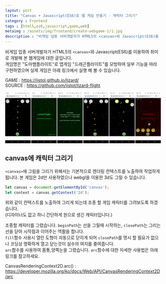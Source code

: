 ```yaml
---
layout: post
title: "Canvas + Javascript(ES6)로 웹 게임 만들기 - 캐릭터 그리기"
category : Frontend 
tags : [html5,es6,javascript,game,web]
metaimg : /assets/img/frontend/create-webgame-1/1.jpg
description : "비게임 업종 서버개발자가 HTML5의 <canvas>와 Javascript(ES6)를 이용하여 취미로 개발해 본 웹게임에 대한 글입니다."
---
```

비게임 업종 서버개발자가 HTML5의 `<canvas>`와 Javascript(ES6)를 이용하여 취미로 개발해 본 웹게임에 대한 글입니다.    
게임명은 "도마뱀플라이트"로 앱게임 "드래곤플라이트"를 모방하여 일부 기능을 따라 구현하였으며 실제 게임은 아래 링크에서 실행 해 볼 수 있습니다.    

GAME : <https://jistol.github.io/lizard/>    
SOURCE : <https://github.com/jistol/lizard-flight>     

![game capture](/assets/img/frontend/create-webgame-1/1.jpg) 

canvas에 캐릭터 그리기
----
`<canvas>`에 그림을 그리기 위해서는 기본적으로 렌더링 컨텍스트를 노출하여 작업하게 됩니다. 본 게임은 2d만 사용하였으나 webgl을 이용한 3d도 그릴 수 있습니다.
    
```javascript
let canvas = document.getElementById('canvas');
let context = canvas.getContext('2d');
```

위와 같이 컨텍스트를 노출하여 그리게 되는데 조종 할 게임 캐릭터를 그려보도록 하겠습니다.    
(디자이너도 없고 하니 간단하게 원으로 생긴 캐릭터입니다.)

<script async src="//jsfiddle.net/jistol/cs6oL23r/16/embed/js,html,result/dark/"></script>    

조종할 캐릭터를 그렸습니다. `beginPath`는 선을 그릴때 시작하는, `closePath`는 그리는 선을 닫아 시작점과 이어주는 역활을 합니다.    
`fill`함수 사용시 열린 도형이 자동으로 닫히게 되어 `closePath`를 명시 할 필요가 없으나 코딩상 명확하게 열고 닫는것이 실수의 여지를 줄여줍니다.    
`arc`함수를 사용하여 몸통,양쪽눈을 그렸습니다. `arc`함수에 대한 자세한 사용법은 아래 링크를 참고하세요.     

CanvasRenderingContext2D.arc() : <https://developer.mozilla.org/ko/docs/Web/API/CanvasRenderingContext2D/arc>    


